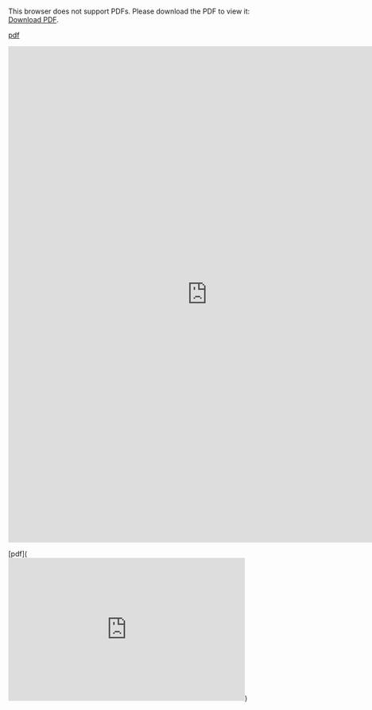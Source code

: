 

<object data="https://www.dropbox.com/s/laopfd43l4s6y2k/pdf-final_pipeline.pdf?dl=0" type="application/pdf" width="700px" height="700px">
    <embed src="https://www.dropbox.com/s/laopfd43l4s6y2k/pdf-final_pipeline.pdf?dl=0">
        <p>This browser does not support PDFs. Please download the PDF to view it: <a href="https://www.dropbox.com/s/laopfd43l4s6y2k/pdf-final_pipeline.pdf?dl=0">Download PDF</a>.</p>
    </embed>
</object>



[pdf](https://www.dropbox.com/s/laopfd43l4s6y2k/pdf-final_pipeline.pdf?dl=0)

<iframe src="https://onedrive.live.com/embed?cid=62B3CEE436FDB342&resid=62B3CEE436FDB342%21109&authkey=AHG-eOKbabCfVGE&em=2" width="800" height="1000" frameborder="0" scrolling="no"></iframe>

[pdf](<iframe src="https://onedrive.live.com/embed?cid=62B3CEE436FDB342&resid=62B3CEE436FDB342%21109&authkey=AHG-eOKbabCfVGE&em=2" width="476" height="288" frameborder="0" scrolling="no"></iframe>)